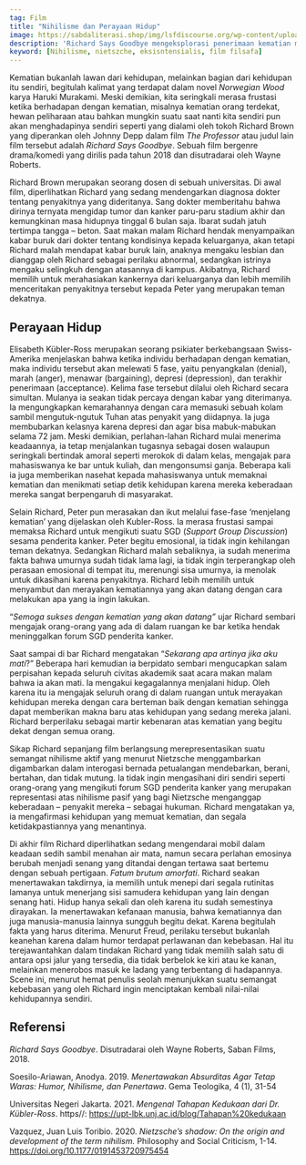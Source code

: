 ```yaml
---
tag: Film
title: "Nihilisme dan Perayaan Hidup"
image: https://sabdaliterasi.shop/img/lsfdiscourse.org/wp-content/uploads/2023/10/The-Professor.jpg
description: 'Richard Says Goodbye mengeksplorasi penerimaan kematian melalui perjalanan seorang dosen yang sakit parah dalam menerima kematiannya yang akan datang.'
keyword: [Nihilisme, nietszche, eksisntensialis, film filsafa]
---
```

<p>Kematian bukanlah lawan dari kehidupan, melainkan bagian dari kehidupan itu sendiri, begitulah kalimat yang terdapat dalam novel <em>Norwegian Wood</em> karya Haruki Murakami. Meski demikian, kita seringkali merasa frustasi ketika berhadapan dengan kematian, misalnya kematian orang terdekat, hewan peliharaan atau bahkan mungkin suatu saat nanti kita sendiri pun akan menghadapinya sendiri seperti yang dialami oleh tokoh Richard Brown yang diperankan oleh Johnny Depp dalam film <em>The Professor</em> atau judul lain film tersebut adalah <em>Richard Says Goodbye</em>. Sebuah film bergenre drama/komedi yang dirilis pada tahun 2018 dan disutradarai oleh Wayne Roberts.</p> <p>Richard Brown merupakan seorang dosen di sebuah universitas. Di awal film, diperlihatkan Richard yang sedang mendengarkan diagnosa dokter tentang penyakitnya yang dideritanya. Sang dokter memberitahu bahwa dirinya ternyata mengidap tumor dan kanker paru-paru stadium akhir dan kemungkinan masa hidupnya tinggal 6 bulan saja. Ibarat sudah jatuh tertimpa tangga – beton. Saat makan malam Richard hendak menyampaikan kabar buruk dari dokter tentang kondisinya kepada keluarganya, akan tetapi Richard malah mendapat kabar buruk lain, anaknya mengaku lesbian dan dianggap oleh Richard sebagai perilaku abnormal, sedangkan istrinya mengaku selingkuh dengan atasannya di kampus. Akibatnya, Richard memilih untuk merahasiakan kankernya dari keluarganya dan lebih memilih menceritakan penyakitnya tersebut kepada Peter yang merupakan teman dekatnya.</p> <h2><strong>Perayaan Hidup</strong></h2> <p>Elisabeth Kübler-Ross merupakan seorang psikiater berkebangsaan Swiss-Amerika menjelaskan bahwa ketika individu berhadapan dengan kematian, maka individu tersebut akan melewati 5 fase, yaitu penyangkalan (denial), marah (anger), menawar (bargaining), depresi (depression), dan terakhir penerimaan (acceptance). Kelima fase tersebut dilalui oleh Richard secara simultan. Mulanya ia seakan tidak percaya dengan kabar yang diterimanya. Ia mengungkapkan kemarahannya dengan cara memasuki sebuah kolam sambil mengutuk-ngutuk Tuhan atas penyakit yang diidapnya. Ia juga membubarkan kelasnya karena depresi dan agar bisa mabuk-mabukan selama 72 jam. Meski demikian, perlahan-lahan Richard mulai menerima keadaannya, ia tetap menjalankan tugasnya sebagai dosen walaupun seringkali bertindak amoral seperti merokok di dalam kelas, mengajak para mahasiswanya ke bar untuk kuliah, dan mengonsumsi ganja. Beberapa kali ia juga memberikan nasehat kepada mahasiswanya untuk memaknai kematian dan menikmati setiap detik kehidupan karena mereka keberadaan mereka sangat berpengaruh di masyarakat.</p> <p>Selain Richard, Peter pun merasakan dan ikut melalui fase-fase ‘menjelang kematian’ yang dijelaskan oleh Kubler-Ross. Ia merasa frustasi sampai memaksa Richard untuk mengikuti suatu SGD (<em>Support Group Discussion</em>) sesama penderita kanker. Peter begitu emosional, ia tidak ingin kehilangan teman dekatnya. Sedangkan Richard malah sebaliknya, ia sudah menerima fakta bahwa umurnya sudah tidak lama lagi, ia tidak ingin terperangkap oleh perasaan emosional di tempat itu, merenungi sisa umurnya, ia menolak untuk dikasihani karena penyakitnya. Richard lebih memilih untuk menyambut dan merayakan kematiannya yang akan datang dengan cara melakukan apa yang ia ingin lakukan. </p> <p>“<em>Semoga sukses dengan kematian yang akan datang”</em> ujar Richard sembari mengajak orang-orang yang ada di dalam ruangan ke bar ketika hendak meninggalkan forum SGD penderita kanker.</p> <p>Saat sampai di bar Richard mengatakan “<em>Sekarang apa artinya jika aku mati</em>?”  Beberapa hari kemudian ia berpidato sembari mengucapkan salam perpisahan kepada seluruh civitas akademik saat acara makan malam bahwa ia akan mati. Ia mengakui kegagalannya menjalani hidup. Oleh karena itu ia mengajak seluruh orang di dalam ruangan untuk merayakan kehidupan mereka dengan cara berteman baik dengan kematian sehingga dapat memberikan makna baru atas kehidupan yang sedang mereka jalani. Richard berperilaku sebagai martir kebenaran atas kematian yang begitu dekat dengan semua orang.</p> <p>Sikap Richard sepanjang film berlangsung merepresentasikan suatu semangat nihilisme aktif yang menurut Nietzsche menggambarkan digambarkan dalam interogasi bernada petualangan mendebarkan, berani, bertahan, dan tidak mutung. Ia tidak ingin mengasihani diri sendiri seperti orang-orang yang mengikuti forum SGD penderita kanker yang merupakan representasi atas nihilisme pasif yang bagi Nietzsche menganggap keberadaan – penyakit mereka – sebagai hukuman. Richard mengatakan ya, ia mengafirmasi kehidupan yang memuat kematian, dan segala ketidakpastiannya yang menantinya. </p> <p>Di akhir film Richard diperlihatkan sedang mengendarai mobil dalam keadaan sedih sambil menahan air mata, namun secara perlahan emosinya berubah menjadi senang yang ditandai dengan tertawa saat bertemu dengan sebuah pertigaan. <em>Fatum brutum amorfati</em>. Richard seakan menertawakan takdirnya, ia  memilih untuk menepi dari segala rutinitas lamanya untuk menerjang sisi samudera kehidupan  yang lain dengan senang hati. Hidup hanya sekali dan oleh karena itu sudah semestinya dirayakan. Ia menertawakan kefanaan manusia, bahwa kematiannya dan juga manusia-manusia lainnya sungguh begitu dekat. Karena begitulah fakta yang harus diterima. Menurut Freud, perilaku tersebut bukanlah keanehan karena dalam humor terdapat perlawanan dan kebebasan. Hal itu terejawantahkan dalam tindakan Richard yang tidak memilih salah satu di antara opsi jalur yang tersedia, dia tidak berbelok ke kiri atau ke kanan, melainkan menerobos masuk ke ladang yang terbentang di hadapannya. Scene ini, menurut hemat penulis seolah menunjukkan suatu semangat kebebasan yang oleh Richard ingin menciptakan kembali nilai-nilai kehidupannya sendiri.</p> <h2><strong>Referensi</strong></h2> <p><em>Richard Says Goodbye</em>. Disutradarai oleh Wayne Roberts, Saban Films, 2018.</p> <p>Soesilo-Ariawan, Anodya. 2019. <em>Menertawakan Absurditas Agar Tetap Waras: Humor, Nihilisme, dan Penertawa</em>. Gema Teologika, 4 (1), 31-54</p> <p>Universitas Negeri Jakarta. 2021. <em>Mengenal Tahapan Kedukaan dari Dr. Kübler-Ross</em>. https//: <a href="https://upt-lbk.unj.ac.id/blog/Tahapan%20kedukaan" rel="nofollow">https://upt-lbk.unj.ac.id/blog/Tahapan%20kedukaan</a> </p> <p>Vazquez, Juan Luis Toribio. 2020. <em>Nietzsche’s shadow: On the origin and development of the term nihilism.</em> Philosophy and Social Criticism, 1-14. <a href="https://doi.org/10.1177/0191453720975454" rel="nofollow">https://doi.org/10.1177/0191453720975454</a> </p>

